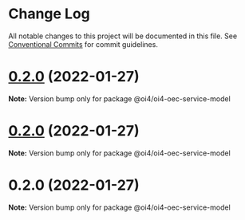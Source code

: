 # Change Log

All notable changes to this project will be documented in this file.
See [Conventional Commits](https://conventionalcommits.org) for commit guidelines.

# [0.2.0](https://github.com/OI4/oi4-service/compare/@oi4/oi4-oec-service-model@0.2.0...@oi4/oi4-oec-service-model@0.2.0) (2022-01-27)

**Note:** Version bump only for package @oi4/oi4-oec-service-model





# [0.2.0](https://github.com/OI4/oi4-service/compare/@oi4/oi4-oec-service-model@0.2.0...@oi4/oi4-oec-service-model@0.2.0) (2022-01-27)

**Note:** Version bump only for package @oi4/oi4-oec-service-model





# 0.2.0 (2022-01-27)

**Note:** Version bump only for package @oi4/oi4-oec-service-model
